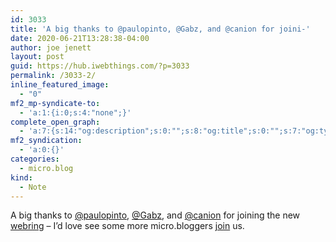 ```yaml
---
id: 3033
title: 'A big thanks to @paulopinto, @Gabz, and @canion for joini-'
date: 2020-06-21T13:28:38-04:00
author: joe jenett
layout: post
guid: https://hub.iwebthings.com/?p=3033
permalink: /3033-2/
inline_featured_image:
  - "0"
mf2_mp-syndicate-to:
  - 'a:1:{i:0;s:4:"none";}'
complete_open_graph:
  - 'a:7:{s:14:"og:description";s:0:"";s:8:"og:title";s:0:"";s:7:"og:type";s:0:"";s:12:"twitter:card";s:7:"summary";s:15:"twitter:creator";s:0:"";s:19:"twitter:description";s:0:"";s:8:"og:image";s:0:"";}'
mf2_syndication:
  - 'a:0:{}'
categories:
  - micro.blog
kind:
  - Note
---
```

A big thanks to [@paulopinto](https://micro.blog/paulopinto ""), [@Gabz](https://micro.blog/Gabz ""), and [@canion](https://micro.blog/canion "") for joining the new [webring](https://hub.iwebthings.com/ring/ "") &#8211; I&#8217;d love see some more micro.bloggers [join](https://hub.iwebthings.com/ring/?do=ADD&id=1 "") us.